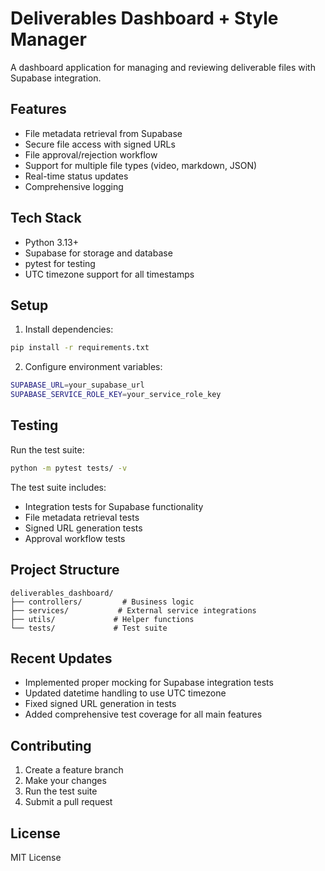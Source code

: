  # Deliverables Dashboard + Style Manager

A dashboard application for managing and reviewing deliverable files with Supabase integration.

## Features

- File metadata retrieval from Supabase
- Secure file access with signed URLs
- File approval/rejection workflow
- Support for multiple file types (video, markdown, JSON)
- Real-time status updates
- Comprehensive logging

## Tech Stack

- Python 3.13+
- Supabase for storage and database
- pytest for testing
- UTC timezone support for all timestamps

## Setup

1. Install dependencies:
```bash
pip install -r requirements.txt
```

2. Configure environment variables:
```bash
SUPABASE_URL=your_supabase_url
SUPABASE_SERVICE_ROLE_KEY=your_service_role_key
```

## Testing

Run the test suite:
```bash
python -m pytest tests/ -v
```

The test suite includes:
- Integration tests for Supabase functionality
- File metadata retrieval tests
- Signed URL generation tests
- Approval workflow tests

## Project Structure

```
deliverables_dashboard/
├── controllers/         # Business logic
├── services/           # External service integrations
├── utils/             # Helper functions
└── tests/             # Test suite
```

## Recent Updates

- Implemented proper mocking for Supabase integration tests
- Updated datetime handling to use UTC timezone
- Fixed signed URL generation in tests
- Added comprehensive test coverage for all main features

## Contributing

1. Create a feature branch
2. Make your changes
3. Run the test suite
4. Submit a pull request

## License

MIT License
